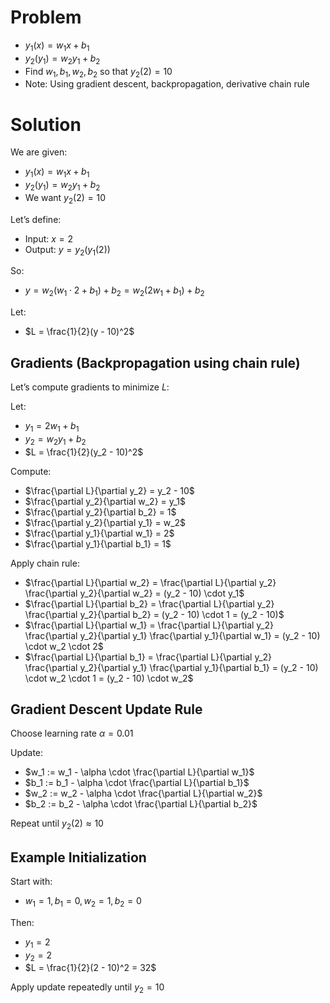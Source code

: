 # Problem
- $y_1(x) = w_1x + b_1$
- $y_2(y_1) = w_2y_1 + b_2$
- Find $w_1, b_1, w_2, b_2$ so that $y_2(2) = 10$
- Note: Using gradient descent, backpropagation, derivative chain rule

# Solution

We are given:
- $y_1(x) = w_1x + b_1$
- $y_2(y_1) = w_2y_1 + b_2$
- We want $y_2(2) = 10$

Let’s define:
- Input: $x = 2$
- Output: $y = y_2(y_1(2))$

So:
- $y = w_2(w_1 \cdot 2 + b_1) + b_2= w_2(2w_1 + b_1) + b_2$

Let:
- $L = \frac{1}{2}(y - 10)^2$

## Gradients (Backpropagation using chain rule)
Let’s compute gradients to minimize $L$:

Let:
- $y_1 = 2w_1 + b_1$
- $y_2 = w_2 y_1 + b_2$
- $L = \frac{1}{2}(y_2 - 10)^2$

Compute:
- $\frac{\partial L}{\partial y_2} = y_2 - 10$
- $\frac{\partial y_2}{\partial w_2} = y_1$
- $\frac{\partial y_2}{\partial b_2} = 1$
- $\frac{\partial y_2}{\partial y_1} = w_2$
- $\frac{\partial y_1}{\partial w_1} = 2$
- $\frac{\partial y_1}{\partial b_1} = 1$

Apply chain rule:
- $\frac{\partial L}{\partial w_2} = \frac{\partial L}{\partial y_2} \frac{\partial y_2}{\partial w_2} = (y_2 - 10) \cdot y_1$
- $\frac{\partial L}{\partial b_2} = \frac{\partial L}{\partial y_2} \frac{\partial y_2}{\partial b_2} = (y_2 - 10) \cdot 1 = (y_2 - 10)$
- $\frac{\partial L}{\partial w_1} = \frac{\partial L}{\partial y_2} \frac{\partial y_2}{\partial y_1} \frac{\partial y_1}{\partial w_1} = (y_2 - 10) \cdot w_2 \cdot 2$
- $\frac{\partial L}{\partial b_1} = \frac{\partial L}{\partial y_2} \frac{\partial y_2}{\partial y_1} \frac{\partial y_1}{\partial b_1} = (y_2 - 10) \cdot w_2 \cdot 1 = (y_2 - 10) \cdot w_2$

## Gradient Descent Update Rule
Choose learning rate $\alpha = 0.01$

Update:
- $w_1 := w_1 - \alpha \cdot \frac{\partial L}{\partial w_1}$
- $b_1 := b_1 - \alpha \cdot \frac{\partial L}{\partial b_1}$
- $w_2 := w_2 - \alpha \cdot \frac{\partial L}{\partial w_2}$
- $b_2 := b_2 - \alpha \cdot \frac{\partial L}{\partial b_2}$

Repeat until $y_2(2) \approx 10$

## Example Initialization
Start with:
- $w_1 = 1, b_1 = 0, w_2 = 1, b_2 = 0$

Then:
- $y_1 = 2$
- $y_2 = 2$
- $L = \frac{1}{2}(2 - 10)^2 = 32$

Apply update repeatedly until $y_2 = 10$
